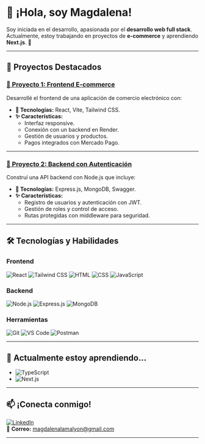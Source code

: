 # 👋 ¡Hola, soy **Magdalena**!

Soy iniciada en el desarrollo, apasionada por el **desarrollo web full stack**. Actualmente, estoy trabajando en proyectos de **e-commerce** y aprendiendo **Next.js**. 🚀

---

## 🌟 **Proyectos Destacados**

### [📂 Proyecto 1: Frontend E-commerce](https://github.com/MagdalenaLama/Proyecto_07_E-commerce_FullStack)
Desarrollé el frontend de una aplicación de comercio electrónico con:
- **🔧 Tecnologías:** React, Vite, Tailwind CSS.
- **✨ Características:**  
  - Interfaz responsive.  
  - Conexión con un backend en Render.  
  - Gestión de usuarios y productos.  
  - Pagos integrados con Mercado Pago.  

---

### [📂 Proyecto 2: Backend con Autenticación](https://github.com/MagdalenaLama/Proyecto_06_Aplicacion-Backend-con-Autorizacion)
Construí una API backend con Node.js que incluye:
- **🔧 Tecnologías:** Express.js, MongoDB, Swagger.
- **✨ Características:**  
  - Registro de usuarios y autenticación con JWT.  
  - Gestión de roles y control de acceso.  
  - Rutas protegidas con middleware para seguridad.  

---

## 🛠️ **Tecnologías y Habilidades**
### **Frontend**
![React](https://img.shields.io/badge/-React-61DAFB?logo=react&logoColor=white&style=flat-square)
![Tailwind CSS](https://img.shields.io/badge/-Tailwind%20CSS-06B6D4?logo=tailwindcss&logoColor=white&style=flat-square)
![HTML](https://img.shields.io/badge/-HTML-E34F26?logo=html5&logoColor=white&style=flat-square)
![CSS](https://img.shields.io/badge/-CSS-1572B6?logo=css3&logoColor=white&style=flat-square)
![JavaScript](https://img.shields.io/badge/-JavaScript-F7DF1E?logo=javascript&logoColor=black&style=flat-square)

### **Backend**
![Node.js](https://img.shields.io/badge/-Node.js-339933?logo=nodedotjs&logoColor=white&style=flat-square)
![Express.js](https://img.shields.io/badge/-Express.js-000000?logo=express&logoColor=white&style=flat-square)
![MongoDB](https://img.shields.io/badge/-MongoDB-47A248?logo=mongodb&logoColor=white&style=flat-square)

### **Herramientas**
![Git](https://img.shields.io/badge/-Git-F05032?logo=git&logoColor=white&style=flat-square)
![VS Code](https://img.shields.io/badge/-VS%20Code-007ACC?logo=visualstudiocode&logoColor=white&style=flat-square)
![Postman](https://img.shields.io/badge/-Postman-FF6C37?logo=postman&logoColor=white&style=flat-square)

---

## 🌱 **Actualmente estoy aprendiendo...**
- ![TypeScript](https://img.shields.io/badge/-TypeScript-3178C6?logo=typescript&logoColor=white&style=flat-square)  
- ![Next.js](https://img.shields.io/badge/-Next.js-000000?logo=nextdotjs&logoColor=white&style=flat-square)  

---

## 📫 **¡Conecta conmigo!**
[![LinkedIn](https://img.shields.io/badge/-LinkedIn-0A66C2?logo=linkedin&logoColor=white&style=flat-square)](https://www.linkedin.com/in/magdalena-lama/)  
📧 **Correo:** [magdalenalamalyon@gmail.com](mailto:magdalenalamalyon@gmail.com)

---
